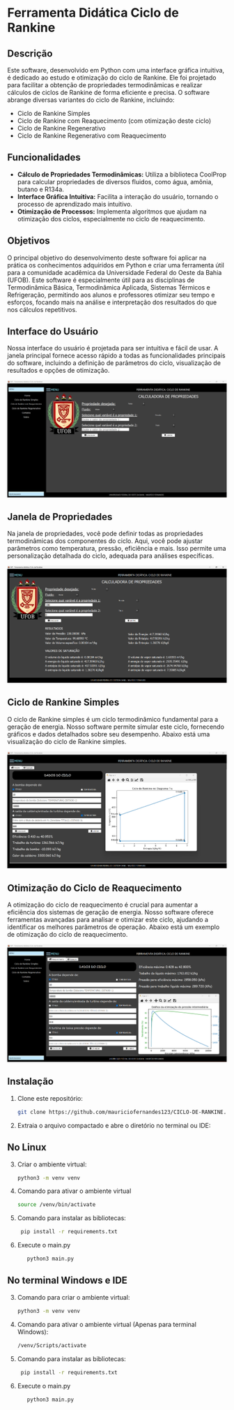 # Ferramenta Didática Ciclo de Rankine

## Descrição

Este software, desenvolvido em Python com uma interface gráfica intuitiva, é dedicado ao estudo e otimização do ciclo de Rankine. Ele foi projetado para facilitar a obtenção de propriedades termodinâmicas e realizar cálculos de ciclos de Rankine de forma eficiente e precisa. O software abrange diversas variantes do ciclo de Rankine, incluindo:

- Ciclo de Rankine Simples
- Ciclo de Rankine com Reaquecimento (com otimização deste ciclo)
- Ciclo de Rankine Regenerativo
- Ciclo de Rankine Regenerativo com Reaquecimento

## Funcionalidades

- **Cálculo de Propriedades Termodinâmicas:** Utiliza a biblioteca CoolProp para calcular propriedades de diversos fluidos, como água, amônia, butano e R134a.
- **Interface Gráfica Intuitiva:** Facilita a interação do usuário, tornando o processo de aprendizado mais intuitivo.
- **Otimização de Processos:** Implementa algoritmos que ajudam na otimização dos ciclos, especialmente no ciclo de reaquecimento.

## Objetivos

O principal objetivo do desenvolvimento deste software foi aplicar na prática os conhecimentos adquiridos em Python e criar uma ferramenta útil para a comunidade acadêmica da Universidade Federal do Oeste da Bahia (UFOB). Este software é especialmente útil para as disciplinas de Termodinâmica Básica, Termodinâmica Aplicada, Sistemas Térmicos e Refrigeração, permitindo aos alunos e professores otimizar seu tempo e esforços, focando mais na análise e interpretação dos resultados do que nos cálculos repetitivos.

## Interface do Usuário

Nossa interface do usuário é projetada para ser intuitiva e fácil de usar. A janela principal fornece acesso rápido a todas as funcionalidades principais do software, incluindo a definição de parâmetros do ciclo, visualização de resultados e opções de otimização.

![Interface do Usuário](janela.png)

## Janela de Propriedades

Na janela de propriedades, você pode definir todas as propriedades termodinâmicas dos componentes do ciclo. Aqui, você pode ajustar parâmetros como temperatura, pressão, eficiência e mais. Isso permite uma personalização detalhada do ciclo, adequada para análises específicas.

![Janela de Propriedades](propriedades.png)

## Ciclo de Rankine Simples

O ciclo de Rankine simples é um ciclo termodinâmico fundamental para a geração de energia. Nosso software permite simular este ciclo, fornecendo gráficos e dados detalhados sobre seu desempenho. Abaixo está uma visualização do ciclo de Rankine simples.

![Ciclo de Rankine Simples](simples.png)

## Otimização do Ciclo de Reaquecimento

A otimização do ciclo de reaquecimento é crucial para aumentar a eficiência dos sistemas de geração de energia. Nosso software oferece ferramentas avançadas para analisar e otimizar este ciclo, ajudando a identificar os melhores parâmetros de operação. Abaixo está um exemplo de otimização do ciclo de reaquecimento.

![Otimização do Ciclo de Reaquecimento](reaquecimento.png)

## Instalação

1. Clone este repositório:
   ```bash
   git clone https://github.com/mauriciofernandes123/CICLO-DE-RANKINE.git

2. Extraia o arquivo compactado e abre o diretório no terminal ou IDE:

## No Linux

3. Criar o ambiente virtual:
   ```bash
   python3 -m venv venv
   
4. Comando para ativar o ambiente virtual
   ```bash
   source /venv/bin/activate
   
5. Comando para instalar as bibliotecas:
     ```bash
      pip install -r requirements.txt
     
6. Execute o main.py 
   ```bash
      python3 main.py

## No terminal Windows e IDE

3. Comando para criar o ambiente virtual:
   ```bash
   python3 -m venv venv
   
4. Comando para ativar o ambiente virtual (Apenas para terminal Windows):
   ```bash
   /venv/Scripts/activate

5. Comando para instalar as bibliotecas:
     ```bash
      pip install -r requirements.txt

6. Execute o main.py 
   ```bash
      python3 main.py
